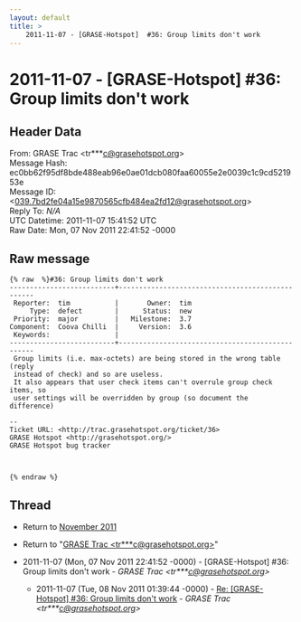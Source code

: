 ```yaml
---
layout: default
title: >
    2011-11-07 - [GRASE-Hotspot]  #36: Group limits don't work
---
```


# 2011-11-07 - [GRASE-Hotspot]  #36: Group limits don't work

## Header Data

From: GRASE Trac \<tr***c@grasehotspot.org\><br>
Message Hash: ec0bb62f95df8bde488eab96e0ae01dcb080faa60055e2e0039c1c9cd521953e<br>
Message ID: \<039.7bd2fe04a15e9870565cfb484ea2fd12@grasehotspot.org\><br>
Reply To: _N/A_<br>
UTC Datetime: 2011-11-07 15:41:52 UTC<br>
Raw Date: Mon, 07 Nov 2011 22:41:52 -0000<br>

## Raw message

```
{% raw  %}#36: Group limits don't work
--------------------------+-------------------------------------------------
 Reporter:  tim           |       Owner:  tim
     Type:  defect        |      Status:  new
 Priority:  major         |   Milestone:  3.7
Component:  Coova Chilli  |     Version:  3.6
 Keywords:                |  
--------------------------+-------------------------------------------------
 Group limits (i.e. max-octets) are being stored in the wrong table (reply
 instead of check) and so are useless.
 It also appears that user check items can't overrule group check items, so
 user settings will be overridden by group (so document the difference)

-- 
Ticket URL: <http://trac.grasehotspot.org/ticket/36>
GRASE Hotspot <http://grasehotspot.org/>
GRASE Hotspot bug tracker



{% endraw %}
```

## Thread

+ Return to [November 2011](/archive/2011/11)

+ Return to "[GRASE Trac <tr***c<span>@</span>grasehotspot.org>](/authors/tr___c_at_grasehotspot_org)"

+ 2011-11-07 (Mon, 07 Nov 2011 22:41:52 -0000) - [GRASE-Hotspot]  #36: Group limits don't work - _GRASE Trac \<tr***c@grasehotspot.org\>_
  + 2011-11-07 (Tue, 08 Nov 2011 01:39:44 -0000) - [Re: [GRASE-Hotspot] #36: Group limits don't work](/archive/2011/11/d9cb272b19749748dd1b28a150d3bac57778de22045a91ee7df1cde872de17d8) - _GRASE Trac \<tr***c@grasehotspot.org\>_

